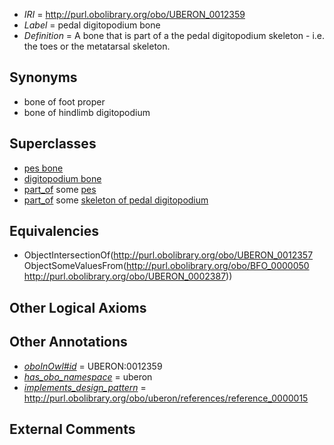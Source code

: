  * *IRI* = http://purl.obolibrary.org/obo/UBERON_0012359
 * *Label* = pedal digitopodium bone
 * *Definition* = A bone that is part of a the pedal digitopodium skeleton - i.e. the toes or the metatarsal skeleton.

## Synonyms

 * bone of foot proper
 * bone of hindlimb digitopodium

## Superclasses

 * [pes bone](../../UBERON/99/UBERON_0005899.md)
 * [digitopodium bone](../../UBERON/57/UBERON_0012357.md)
 * [part_of](../../BFO/50/BFO_0000050.md) some [pes](../../UBERON/87/UBERON_0002387.md)
 * [part_of](../../BFO/50/BFO_0000050.md) some [skeleton of pedal digitopodium](../../UBERON/52/UBERON_0012152.md)

## Equivalencies

 * ObjectIntersectionOf(<http://purl.obolibrary.org/obo/UBERON_0012357> ObjectSomeValuesFrom(<http://purl.obolibrary.org/obo/BFO_0000050> <http://purl.obolibrary.org/obo/UBERON_0002387>))

## Other Logical Axioms


## Other Annotations

 * *[oboInOwl#id](../../id/oboInOwl#id.md)* = UBERON:0012359
 * *[has_obo_namespace](../../ce/oboInOwl#hasOBONamespace.md)* = uberon
 * *[implements_design_pattern](../../UBPROP/06/UBPROP_0000006.md)* = http://purl.obolibrary.org/obo/uberon/references/reference_0000015

## External Comments

